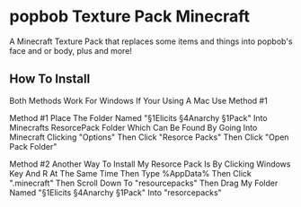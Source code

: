 # popbob Texture Pack Minecraft
 A Minecraft Texture Pack that replaces some items and things into popbob's face and or body, plus and more!

How To Install
----------------------------------------------------------------------------------------------------------------------------------------------------------------------------------------
Both Methods Work For Windows If Your Using A Mac Use Method #1

Method #1
Place The Folder Named "§1Elicits §4Anarchy §1Pack" Into Minecrafts ResorcePack Folder Which Can Be Found By Going Into Minecraft Clicking "Options" Then Click "Resorce Packs" Then Click "Open Pack Folder"

Method #2
Another Way To Install My Resorce Pack Is By Clicking Windows Key And R At The Same Time Then Type %AppData% Then Click ".minecraft" Then Scroll Down To "resourcepacks" Then Drag My Folder Named "§1Elicits §4Anarchy §1Pack" Into "resorcepacks"

